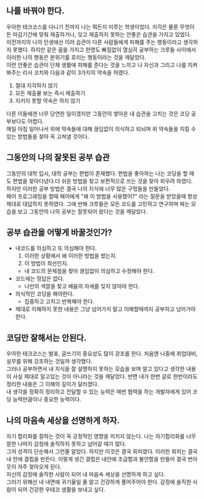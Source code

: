 ## 나를 바꿔야 한다.

우아한 테크코스를 다니기 전까지 나는 뭐든지 미루는 학생이었다. 지각은 물론 무엇이든 마감기간에 맞춰 제출하거나, 
잊고 제출하지 못하는 안좋은 습관을 가지고 있었다.<br>
이전까지의 나의 인생에선 이러 습관이 다른 사람들에게 피해를 주는 행동이라고 생각하지 못했다.
하지만 같은 꿈을 가지고 한명도 빠짐없이 열심히 공부하는 크루들 사이에서 이러한 나의 행동은 분위기를 흐리는
행동이라는 것을 깨달았다.<br>
이런 안좋은 습관이 단체 생활에 피해를 준다는 것을 느끼고 나 자신과 그리고 나를 지켜봐주는 리사 코치와 다음과 같이 3가지의 약속을 하였다.

1. 절대 지각하지 않기
2. 모든 제출물 보는 즉시 제출하기
3. 지키지 못할 약속은 하지 않기<br>

다른 이들에겐 너무 당연한 일이겠지만 그동안의 쌓아온 내 습관을 고치는 것은 코딩 공부보다도 어렵다. <br>
매일 아침 일어나서 위에 약속들에 대해 끊임없이 의식하고 되뇌며 위 약속들을 지킬 수 있는 방법들을 찾아 꼭 고쳐낼 것이다.

## 그동안의 나의 잘못된 공부 습관

그동안의 대학 입시, 대학 공부는 편법이 존재했다.
편법을 좋아하는 나는 코딩을 할 때도 편법을 찾아다녔다.더 쉬운 방법을 찾고
보편적으로 쓰는 것을 찾아 외우려 하였다.
하지만 이러한 공부 방법은 결국 나의 지식에 너무 많은 구멍들을 만들었다.<br>
페어 프로그래밍을 할때 페어에게 "왜 이 방법을 사용했어?" 라는 질문을 받았을때 항상 제대로 대답하지 못하였다.
그에 반해 크루들은 모든 코드를 고민하고 연구하며 짜는 모습을 보고 그동안의 나의 공부는 잘못되어 왔다는 것을 깨달았다.

## 공부 습관을 어떻게 바꿀것인가?

- 내코드를 의심하고 또 의심해야 한다.
  1. 이러한 상황에서 왜 이러한 방법을 썼는지.
  2. 이 방법이 최선인지.
  - 내 코드의 문제점을 찾아 끊임없이 의심하고 수정해야 한다.
- 코드에는 정답은 없다. 
  - 나만의 색깔을 찾고 배움의 자세를 잊지 않아야 한다.
- 의식적인 코딩을 해야한다.
  - 집중하고 고치고 반복해야 한다.
- 제대로 이해하지 못한 내용은 그냥 넘어가지 말고 이해할때까지 공부하고 넘어가야 한다.

## 코딩만 잘해서는 안된다.

우아한 테크코스는 발표, 글쓰기의 중요성도 많이 강조를 한다.
처음엔 나중에 취업대비, 실무를 위해 강조하는 것일까 생각했다.<br>
그러나 공부하면서 내 지식을 잘 설명하지 못하는 모습을 보며 알고 있다고 생각한 내용이
사실 제대로 알고있는 것이 아니라는 것을 깨달았다. 반면 내가 한번 글로 한번이라도
정리한 내용은 그 이해의 깊이가 달라졌다.<br>
내 생각을 정확히 정리하고 전달할 수 있는 능력은
매번 협력을 하는 개발자에게 있어 코딩 능력만큼이나 중요한 능력이다.

## 나의 마음속 세상을 선명하게 하자.

자기 합리화를 잘하는 것이 꼭 긍정적인 영향을 끼치지 않는다.
나는 자기합리화를 너무 잘한 나머지 감정에 솔직하지 못하고 넘어갈 때가 많다.<br>
그저 성격이 단순해서 그런줄 알았다. 하지만 이것은 결국 회피였다.
이러한 회피는 결국 내 안에 결핍을 만든다. 이렇게 생긴 결핍은 내안에 조급함과 불안함을 만들어
결국 번아웃이 자주 찾아오게 된다.<br>
자신의 감정에 솔직한 사람이 되어 내 마음속 세상을 선명하게 하고 싶다.<br>
그러기 위해선 내 내면에 귀기울일 줄 알고 건강하게 풀어주어야 한다. 
감정에 솔직한 사람이 되어 건강한 우테코 생활을 보내고 싶다.
